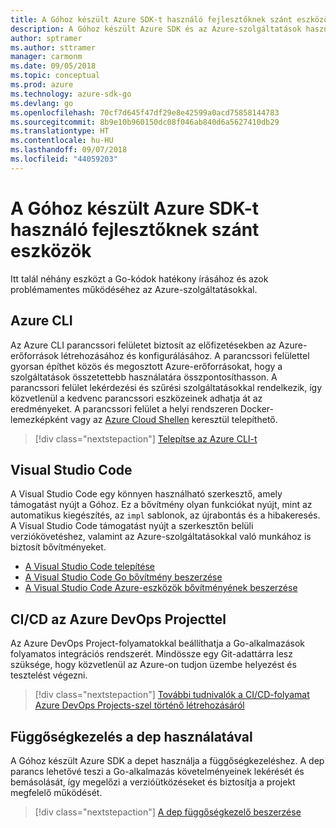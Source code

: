 ```yaml
---
title: A Góhoz készült Azure SDK-t használó fejlesztőknek szánt eszközök
description: A Góhoz készült Azure SDK és az Azure-szolgáltatások használatára szolgáló eszközök
author: sptramer
ms.author: sttramer
manager: carmonm
ms.date: 09/05/2018
ms.topic: conceptual
ms.prod: azure
ms.technology: azure-sdk-go
ms.devlang: go
ms.openlocfilehash: 70cf7d645f47df29e8e42599a0acd75858144783
ms.sourcegitcommit: 8b9e10b960150dc08f046ab840d6a5627410db29
ms.translationtype: HT
ms.contentlocale: hu-HU
ms.lasthandoff: 09/07/2018
ms.locfileid: "44059203"
---
```

# <a name="tools-for-developers-using-the-azure-sdk-for-go"></a>A Góhoz készült Azure SDK-t használó fejlesztőknek szánt eszközök

Itt talál néhány eszközt a Go-kódok hatékony írásához és azok problémamentes működéséhez az Azure-szolgáltatásokkal.

## <a name="azure-cli"></a>Azure CLI

Az Azure CLI parancssori felületet biztosít az előfizetésekben az Azure-erőforrások létrehozásához és konfigurálásához. A parancssori felülettel gyorsan építhet közös és megosztott Azure-erőforrásokat, hogy a szolgáltatások összetettebb használatára összpontosíthasson. A parancssori felület lekérdezési és szűrési szolgáltatásokkal rendelkezik, így közvetlenül a kedvenc parancssori eszközeinek adhatja át az eredményeket. A parancssori felület a helyi rendszeren Docker-lemezképként vagy az [Azure Cloud Shellen](https://docs.microsoft.com/azure/cloud-shell/overview) keresztül telepíthető.

> [!div class="nextstepaction"]
> [Telepítse az Azure CLI-t](/cli/azure/install-azure-cli)

## <a name="visual-studio-code"></a>Visual Studio Code

A Visual Studio Code egy könnyen használható szerkesztő, amely támogatást nyújt a Góhoz. Ez a bővítmény olyan funkciókat nyújt, mint az automatikus kiegészítés, az `impl` sablonok, az újrabontás és a hibakeresés. A Visual Studio Code támogatást nyújt a szerkesztőn belüli verziókövetéshez, valamint az Azure-szolgáltatásokkal való munkához is biztosít bővítményeket.

* [A Visual Studio Code telepítése](https://code.visualstudio.com/Download)
* [A Visual Studio Code Go bővítmény beszerzése](https://code.visualstudio.com/docs/languages/go)
* [A Visual Studio Code Azure-eszközök bővítményének beszerzése](https://marketplace.visualstudio.com/items?itemName=ms-vscode.vscode-azureextensionpack)

## <a name="cicd-with-azure-devops-project"></a>CI/CD az Azure DevOps Projecttel

Az Azure DevOps Project-folyamatokkal beállíthatja a Go-alkalmazások folyamatos integrációs rendszerét. Mindössze egy Git-adattárra lesz szüksége, hogy közvetlenül az Azure-on tudjon üzembe helyezést és tesztelést végezni.

> [!div class="nextstepaction"]
> [További tudnivalók a CI/CD-folyamat Azure DevOps Projects-szel történő létrehozásáról](/azure/devops-project/azure-devops-project-go)

## <a name="dependency-management-with-dep"></a>Függőségkezelés a dep használatával

A Góhoz készült Azure SDK a depet használja a függőségkezeléshez. A dep parancs lehetővé teszi a Go-alkalmazás követelményeinek lekérését és bemásolását, így megelőzi a verzióütközéseket és biztosítja a projekt megfelelő működését.

> [!div class="nextstepaction"]
> [A dep függőségkezelő beszerzése](https://github.com/golang/dep)
